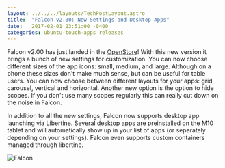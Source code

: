 ```yaml
---
layout: ../../../layouts/TechPostLayout.astro
title:  "Falcon v2.00: New Settings and Desktop Apps"
date:   2017-02-01 23:51:00 -0400
categories: ubuntu-touch-apps releases
---
```


Falcon v2.00 has just landed in the [OpenStore](https://open.uappexplorer.com/app/falcon.bhdouglass)!
With this new version it brings a bunch of new settings for customization.
You can now choose different sizes of the app icons: small, medium, and large.
Although on a phone these sizes don't make much sense, but can be useful for
table users. You can now choose between different layouts for your apps: grid,
carousel, vertical and horizontal. Another new option is the option to hide
scopes. If you don't use many scopes regularly this can really cut down on the
noise in Falcon.

In addition to all the new settings, Falcon now supports desktop app launching
via Libertine. Several desktop apps are preinstalled on the M10 tablet and
will automatically show up in your list of apps (or separately depending on
your settings). Falcon even supports custom containers managed through libertine.

![Falcon](/images/blog/falcon/screenshot3.png)
